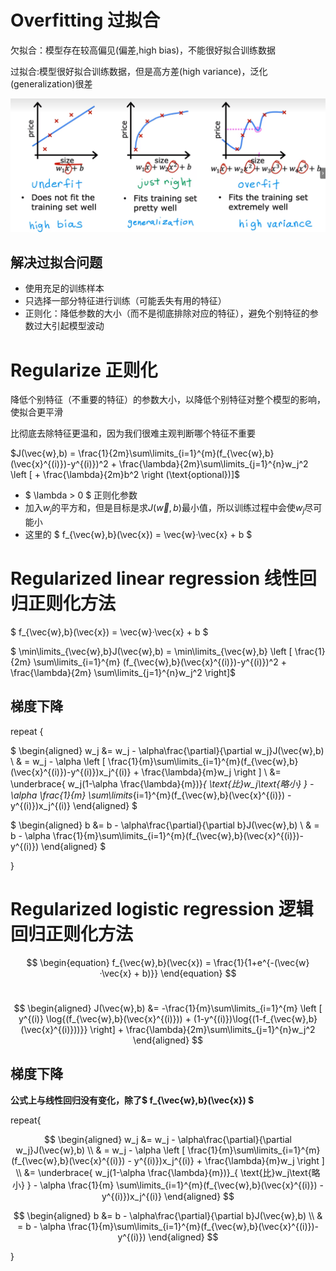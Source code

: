 # Overfitting 过拟合

欠拟合：模型存在较高偏见(偏差,high bias)，不能很好拟合训练数据

过拟合:模型很好拟合训练数据，但是高方差(high variance)，泛化(generalization)很差

![image-20240424111238198](assets/image-20240424111238198.png) 

## 解决过拟合问题

- 使用充足的训练样本
- 只选择一部分特征进行训练（可能丢失有用的特征）
- 正则化：降低参数的大小（而不是彻底排除对应的特征），避免个别特征的参数过大引起模型波动

# Regularize 正则化

降低个别特征（不重要的特征）的参数大小，以降低个别特征对整个模型的影响，使拟合更平滑

比彻底去除特征更温和，因为我们很难主观判断哪个特征不重要

$J(\vec{w},b) = \frac{1}{2m}\sum\limits_{i=1}^{m}(f_{\vec{w},b}(\vec{x}^{(i)})-y^{(i)})^2 + \frac{\lambda}{2m}\sum\limits_{j=1}^{n}w_j^2 \left [ + \frac{\lambda}{2m}b^2 \right (\text{optional})]$

- $ \lambda > 0 $​ 正则化参数
- 加入$w_j$的平方和，但是目标是求$J(\vec{w},b)$最小值，所以训练过程中会使$w_j$​尽可能小
- 这里的 $ f_{\vec{w},b}(\vec{x}) = \vec{w}·\vec{x} + b $

# Regularized linear regression 线性回归正则化方法

 $ f_{\vec{w},b}(\vec{x}) = \vec{w}·\vec{x} + b $

$ \min\limits_{\vec{w},b}J(\vec{w},b) = \min\limits_{\vec{w},b} \left [ \frac{1}{2m} \sum\limits_{i=1}^{m} (f_{\vec{w},b}(\vec{x}^{(i)})-y^{(i)})^2 + \frac{\lambda}{2m} \sum\limits_{j=1}^{n}w_j^2 \right]$

## 梯度下降

repeat {

$ \begin{aligned}  w_j &= w_j - \alpha\frac{\partial}{\partial w_j}J(\vec{w},b) \\ & = w_j - \alpha \left [ \frac{1}{m}\sum\limits_{i=1}^{m}(f_{\vec{w},b}(\vec{x}^{(i)})-y^{(i)})x_j^{(i)} + \frac{\lambda}{m}w_j \right ] \\ &= \underbrace{ w_j(1-\alpha \frac{\lambda}{m})}_{ \text{比}w_j\text{略小} } - \alpha \frac{1}{m} \sum\limits_{i=1}^{m}(f_{\vec{w},b}(\vec{x}^{(i)}) - y^{(i)})x_j^{(i)}  \end{aligned} $

$ \begin{aligned} b &= b - \alpha\frac{\partial}{\partial b}J(\vec{w},b) \\ & = b - \alpha \frac{1}{m}\sum\limits_{i=1}^{m}(f_{\vec{w},b}(\vec{x}^{(i)})-y^{(i)}) \end{aligned} $

}

# Regularized logistic regression 逻辑回归正则化方法

$$ \begin{equation} f_{\vec{w},b}(\vec{x}) =  \frac{1}{1+e^{-(\vec{w}·\vec{x} + b)}} \end{equation} $$​

$$ \begin{aligned} J(\vec{w},b) &=  -\frac{1}{m}\sum\limits_{i=1}^{m} \left [ y^{(i)} \log{(f_{\vec{w},b}(\vec{x}^{(i)})) + (1-y^{(i)})\log{(1-f_{\vec{w},b}(\vec{x}^{(i)}))}} \right] + \frac{\lambda}{2m}\sum\limits_{j=1}^{n}w_j^2 \end{aligned} $$

## 梯度下降

**公式上与线性回归没有变化，除了$  f_{\vec{w},b}(\vec{x})  $**

repeat{

$$ \begin{aligned}  w_j &= w_j - \alpha\frac{\partial}{\partial w_j}J(\vec{w},b) \\ & = w_j - \alpha \left [ \frac{1}{m}\sum\limits_{i=1}^{m}(f_{\vec{w},b}(\vec{x}^{(i)}) - y^{(i)})x_j^{(i)} + \frac{\lambda}{m}w_j \right ] \\ &= \underbrace{ w_j(1-\alpha \frac{\lambda}{m})}_{ \text{比}w_j\text{略小} } - \alpha \frac{1}{m} \sum\limits_{i=1}^{m}(f_{\vec{w},b}(\vec{x}^{(i)}) - y^{(i)})x_j^{(i)}  \end{aligned} $$

$$ \begin{aligned} b &= b - \alpha\frac{\partial}{\partial b}J(\vec{w},b) \\ & = b - \alpha \frac{1}{m}\sum\limits_{i=1}^{m}(f_{\vec{w},b}(\vec{x}^{(i)})-y^{(i)}) \end{aligned} $$

}
